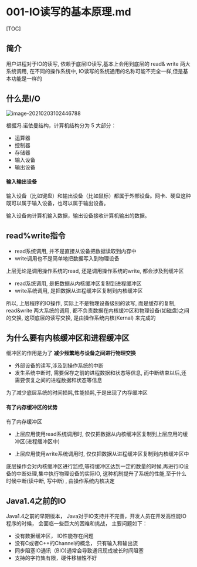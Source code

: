 # 001-IO读写的基本原理.md

[TOC]

## 简介

用户进程对于IO的读写, 依赖于底层IO读写,基本上会用到底层的 read& write 两大系统调用, 在不同的操作系统中, IO读写的系统通用的名称可能不完全一样,但是基本功能是一样的

## 什么是I/O

![image-20210203102446788](../../../assets/image-20210203102446788.png)



根据冯.诺依曼结构，计算机结构分为 5 大部分：

- 运算器
- 控制器
- 存储器
- 输入设备
- 输出设备

#### 输入输出设备

输入设备（比如键盘）和输出设备（比如鼠标）都属于外部设备。网卡、硬盘这种既可以属于输入设备，也可以属于输出设备。

输入设备向计算机输入数据，输出设备接收计算机输出的数据。

## read%write指令

- read系统调用, 并不是直接从设备把数据读取到内存中
- write调用也不是简单地把数据写入到物理设备

上层无论是调用操作系统的read, 还是调用操作系统的write, 都会涉及到缓冲区

- read系统调用, 是把数据从内核缓冲区复制到进程缓冲区
- write系统调用, 是把数据从进程缓冲区复制到内核缓冲区

所以, 上层程序的IO操作, 实际上不是物理设备级别的读写, 而是缓存的复制, read&write 两大系统的调用, 都不负责数据在内核缓冲区和物理设备(如磁盘)之间的交换, 这项底层的读写交换, 是由操作系统内核(Kernal) 来完成的

## 为什么要有内核缓冲区和进程缓冲区

缓冲区的作用是为了 **减少频繁地与设备之间进行物理交换**

- 外部设备的读写,涉及到操作系统的中断
- 发生系统中断时, 需要保存之前的进程数据和状态等信息, 而中断结束以后,还需要恢复之间的进程数据和状态等信息

为了减少底层系统的时间损耗,性能损耗,于是出现了内存缓冲区

#### 有了内存缓冲区的优势

有了内存缓冲区

- 上层应用使用read系统调用时, 仅仅把数据从内核缓冲区复制到上层应用的缓冲区(进程缓冲区中)

- 上层应用使用write系统调用时, 仅仅把数据从进程缓冲区复制到内核缓冲区中

底层操作会对内核缓冲区进行监控,等待缓冲区达到一定的数量的时候,再进行IO设备的中断处理,集中执行物理设备的实际IO, 这种机制提升了系统的性能,至于什么时候中断(读中断, 写中断) , 由操作系统内核决定

## Java1.4之前的IO

Java1.4之前的早期版本， Java对于IO支持并不完善，开发人员在开发高性能IO程序的时候， 会面临一些巨大的困难和挑战， 主要问题如下：

- 没有数据缓冲区， IO性能存在问题
- 没有C或者C++的Channel的概念， 只有输入和输出流
- 同步阻塞IO通讯（BIO)通常会导致通讯现成被长时间阻塞
- 支持的字符集有限，硬件移植性不好

